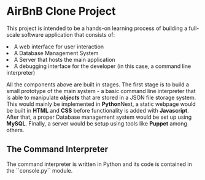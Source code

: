 <h1> AirBnB Clone Project </h1>
<p>
This project is intended to be a hands-on learning process of building a full-scale software application that consists of:
<li>A web interface for user interaction</li>
<li>A Database Management System</li>
<li>A Server that hosts the main application</li>
<li>A debugging interface for the developer (in this case, a command line interpreter)</li>
</p>
<p>
All the components above are built in stages. The first stage is to build a small prototype of the main system - a basic command line interpreter that is able to manipulate <b><em>objects</em></b> that are stored in a JSON file storage system. This would mainly be implemented in <b>Python</b>Next, a static webpage would be built in <b>HTML</b> and <b>CSS</b> before functionality is added with <b>Javascript</b>. After that, a proper Database management system would be set up using <b>MySQL</b>. Finally, a server would be setup using tools like <b>Puppet</b> among others.
</p>
<h2>The Command Interpreter</h2>
The command interpreter is written in Python and its code is contained in the ``console.py`` module.

